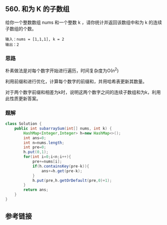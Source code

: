 ## 560. 和为 K 的子数组
给你一个整数数组 nums 和一个整数 k ，请你统计并返回该数组中和为 k 的连续子数组的个数。


```
输入：nums = [1,1,1], k = 2
输出：2
```
### 思路
朴素做法是对每个数字开始进行遍历，时间复杂度为O($n^2$)

利用前缀和进行优化，计算每个数字的前缀和，并用哈希表更新其数量。

对于两个数字前缀和相差为k时，说明这两个数字之间的连续子数组和为k，利用此性质更新答案。
### 题解
```java
class Solution {
    public int subarraySum(int[] nums, int k) {
        HashMap<Integer,Integer> h=new HashMap<>();
        int ans=0;
        int n=nums.length;
        int pre=0;
        h.put(0,1);
        for(int i=0;i<n;i++){
            pre+=nums[i];
            if(h.containsKey(pre-k)){
                ans+=h.get(pre-k);
            }
            h.put(pre,h.getOrDefault(pre,0)+1);
        }
        return ans;
    }
}
```
## 参考链接
